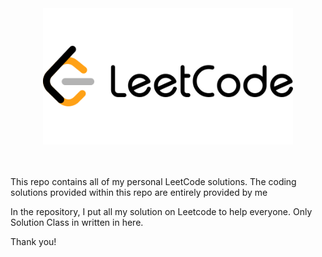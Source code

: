 <div align="center">
<img src="https://github.com/CrutchTheClutch/LeetCode/raw/master/logo.png" width="400" height="auto"/>

</div>
</br>
</br>

This repo contains all of my personal LeetCode solutions. The coding solutions provided within this repo are entirely provided by me

In the repository, I put all my solution on Leetcode to help everyone. Only Solution Class in written in here.

Thank you!
